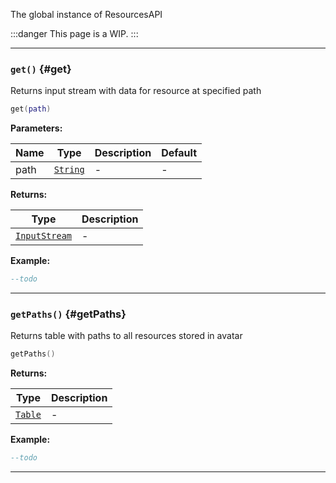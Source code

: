 The global instance of ResourcesAPI

:::danger
This page is a WIP.
:::

---

### <code>get()</code> \{#get}

Returns input stream with data for resource at specified path

```lua
get(path)
```

**Parameters:**

| Name | Type                                            | Description | Default |
| ---- | ----------------------------------------------- | ----------- | ------- |
| path | <code>[String](/tutorials/types/Strings)</code> | -           | -       |

**Returns:**

| Type                                                  | Description |
| ----------------------------------------------------- | ----------- |
| <code>[InputStream](/globals/Data/InputStream)</code> | -           |

**Example:**

```lua
--todo
```

---

### <code>getPaths()</code> \{#getPaths}

Returns table with paths to all resources stored in avatar

```lua
getPaths()
```

**Returns:**

| Type                                          | Description |
| --------------------------------------------- | ----------- |
| <code>[Table](/tutorials/types/Tables)</code> | -           |

**Example:**

```lua
--todo
```

---
